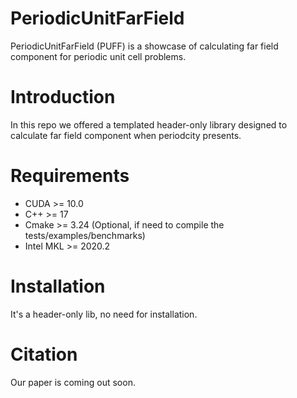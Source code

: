 # PeriodicUnitFarField
PeriodicUnitFarField (PUFF) is a showcase of calculating far field component for periodic unit cell problems.

# Introduction

In this repo we offered a templated header-only library designed to calculate far field component when periodcity presents.

# Requirements
- CUDA >= 10.0
- C++ >= 17
- Cmake >= 3.24 (Optional, if need to compile the tests/examples/benchmarks)
- Intel MKL >= 2020.2

# Installation

It's a header-only lib, no need for installation.

# Citation

Our paper is coming out soon.


